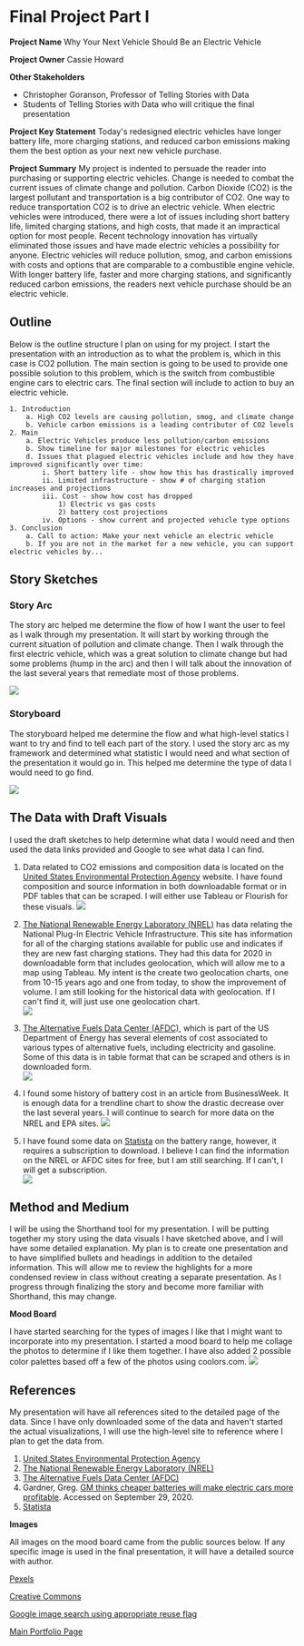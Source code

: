 # Final Project Part I
**Project Name**
Why Your Next Vehicle Should Be an Electric Vehicle

**Project Owner**
Cassie Howard

**Other Stakeholders**  
- Christopher Goranson, Professor of Telling Stories with Data
- Students of Telling Stories with Data who will critique the final presentation

**Project Key Statement** 
Today's redesigned electric vehicles have longer battery life, more charging stations, and reduced carbon emissions making them the best option as your next new vehicle purchase.   

**Project Summary**
My project is indented to persuade the reader into purchasing or supporting electric vehicles.  Change is needed to combat the current issues of climate change and pollution.  Carbon Dioxide (CO2) is the largest pollutant and transportation is a big contributor of CO2.  One way to reduce transportation CO2 is to drive an electric vehicle. When electric vehicles were introduced, there were a lot of issues including short battery life, limited charging stations, and high costs, that made it an impractical option for most people.  Recent technology innovation has virtually eliminated those issues and have made electric vehicles a possibility for anyone. Electric vehicles will reduce pollution, smog, and carbon emissions with costs and options that are comparable to a combustible engine vehicle.  With longer battery life, faster and more charging stations, and significantly reduced carbon emissions, the readers next vehicle purchase should be an electric vehicle.  


## Outline
Below is the outline structure I plan on using for my project. I start the presentation with an introduction as to what the problem is, which in this case is CO2 pollution.  The main section is going to be used to provide one possible solution to this problem, which is the switch from combustible engine cars to electric cars.  The final section will include to action to buy an electric vehicle. 

	1. Introduction
		a. High CO2 levels are causing pollution, smog, and climate change
		b. Vehicle carbon emissions is a leading contributor of CO2 levels
	2. Main 
		a. Electric Vehicles produce less pollution/carbon emissions
		b. Show timeline for major milestones for electric vehicles
		d. Issues that plagued electric vehicles include and how they have improved significantly over time:
			i. Short battery life - show how this has drastically improved
			ii. Limited infrastructure - show # of charging station increases and projections
			iii. Cost - show how cost has dropped
				1) Electric vs gas costs
				2) battery cost projections
			iv. Options - show current and projected vehicle type options
	3. Conclusion
		a. Call to action: Make your next vehicle an electric vehicle
		b. If you are not in the market for a new vehicle, you can support electric vehicles by...
 
## Story Sketches
### Story Arc

The story arc helped me determine the flow of how I want the user to feel as I walk through my presentation. It will start by working through the current situation of pollution and climate change. Then I walk through the first electric vehicle, which was a great solution to climate change but had some problems (hump in the arc) and then I will talk about the innovation of the last several years that remediate most of those problems. 

![](StoryArc.JPG?raw=true)

### Storyboard

The storyboard helped me determine the flow and what high-level statics I want to try and find to tell each part of the story.  I used the story arc as my framework and determined what statistic I would need and what section of the presentation it would go in.  This helped me determine the type of data I would need to go find.  

![](Storyboard.JPG?raw=true)


## The Data with Draft Visuals

I used the draft sketches to help determine what data I would need and then used the data links provided and Google to see what data I can find. 

1. Data related to CO2 emissions and composition data is located on the [United States Environmental Protection Agency](https://epa.gov) website.  I have found composition and source information in both downloadable format or in PDF tables that can be scraped.  I will either use Tableau or Flourish for these visuals.
		![](Composition.JPG?raw=true)
	
2. [The National Renewable Energy Laboratory (NREL)](https://nrel.gov) has data relating the National Plug-In Electric Vehicle Infrastructure.  This site has information for all of the charging stations available for public use and indicates if they are new fast charging stations. They had this data for 2020 in downloadable form that includes geolocation, which will allow me to a map using Tableau.  My intent is the create two geolocation charts, one from 10-15 years ago and one from today, to show the improvement of volume.  I am still looking for the historical data with geolocation.  If I can't find it, will just use one geolocation chart.  
		![](ChargingStationSketch.JPG?raw=true)
		
3. [The Alternative Fuels Data Center (AFDC)](https://afdc.energy.gov/), which is part of the US Department of Energy has several elements of cost associated to various types of alternative fuels, including electricity and gasoline. Some of this data is in table format that can be scraped and others is in downloaded form.  
		![](cost.JPG?raw=true)
	
4. I found some history of battery cost in an article from BusinessWeek.  It is enough data for a trendline chart to show the drastic decrease over the last several years.  I will continue to search for more data on the NREL and EPA sites. 
		![](batterycost.JPG?raw=true)
		
5. I have found some data on [Statista](https://www.statista.com/) on the battery range, however, it requires a subscription to download.  I believe I can find the information on the NREL or AFDC sites for free, but I am still searching.  If I can't, I will get a subscription.  
		![](batteryrange.JPG?raw=true)	

## Method and Medium

I will be using the Shorthand tool for my presentation. I will be putting together my story using the data visuals I have sketched above, and I will have some detailed explanation. My plan is to create one presentation and to have simplified bullets and headings in addition to the detailed information. This will allow me to review the highlights for a more condensed review in class without creating a separate presentation. As I progress through finalizing the story and become more familiar with Shorthand, this may change.

**Mood Board**

I have started searching for the types of images I like that I might want to incorporate into my presentation.  I started a mood board to help me collage the photos to determine if I like them together.  I have also added 2 possible color palettes based off a few of the photos using coolors.com.
	![](Moodboard.JPG?raw=true)	 
 
 
 
## References

My presentation will have all references sited to the detailed page of the data.  Since I have only downloaded some of the data and haven't started the actual visualizations, I will use the high-level site to reference where I plan to get the data from.
1. [United States Environmental Protection Agency](https://epa.gov)
2. [The National Renewable Energy Laboratory (NREL)](https://nrel.gov)
3. [The Alternative Fuels Data Center (AFDC)](https://afdc.energy.gov/)
4. Gardner, Greg. [GM thinks cheaper batteries will make electric cars more profitable](https://www.usatoday.com/story/money/business/2017/11/17/gm-thinks-cheaper-batteries-make-electric-cars-more-profitable/869372001/). Accessed on September 29, 2020. 
5. [Statista](https://www.statista.com/)

**Images** 

All images on the mood board came from the public sources below.  If any specific image is used in the final presentation, it will have a detailed source with author.  

[Pexels](https://www.pexels.com/)

[Creative Commons](https://creativecommons.org/)

[Google image search using appropriate reuse flag](https://goggle.com)



 [Main Portfolio Page](/README.md)
